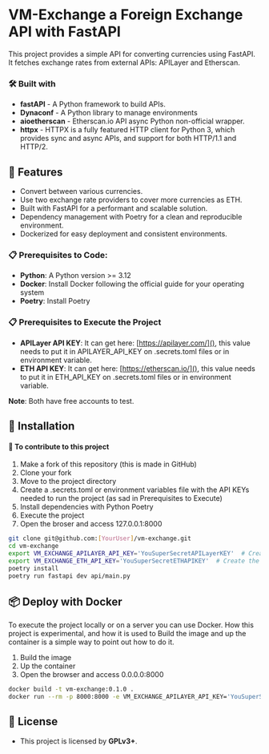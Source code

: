 # VM-Exchange a Foreign Exchange API with FastAPI

This project provides a simple API for converting currencies using FastAPI.
It fetches exchange rates from external APIs: APILayer and Etherscan.

### 🛠️ Built with
- **fastAPI** - A Python framework to build APIs.
- **Dynaconf** - A Python library to manage environments
- **aioetherscan** - Etherscan.io API async Python non-official wrapper. 
- **httpx** - HTTPX is a fully featured HTTP client for Python 3, which provides sync and async APIs, and support for both HTTP/1.1 and HTTP/2.

## 🚀 Features
- Convert between various currencies.
- Use two exchange rate providers to cover more currencies as ETH.
- Built with FastAPI for a performant and scalable solution.
- Dependency management with Poetry for a clean and reproducible environment.
- Dockerized for easy deployment and consistent environments.

### 📋 Prerequisites to Code:
- **Python**: A Python version >= 3.12
- **Docker**: Install Docker following the official guide for your operating system
- **Poetry**: Install Poetry

### 📋 Prerequisites to Execute the Project
- **APILayer API KEY**: It can get here: [https://apilayer.com/](), this value needs to put it in APILAYER_API_KEY on .secrets.toml files or in environment variable.
- **ETH API KEY**: It can get here: [https://etherscan.io/](), this value needs to put it in ETH_API_KEY on .secrets.toml files or in environment variable.

**Note**: Both have free accounts to test.

## 🔧 Installation
#### 🔩 To contribute to this project
1. Make a fork of this repository (this is made in GitHub)
1. Clone your fork 
1. Move to the project directory
1. Create a .secrets.toml or environment variables file with the API KEYs needed to run the project (as sad in Prerequisites to Execute)
1. Install dependencies with Python Poetry
1. Execute the project 
1. Open the broser and access 127.0.0.1:8000 

```bash
git clone git@github.com:[YourUser]/vm-exchange.git
cd vm-exchange
export VM_EXCHANGE_APILAYER_API_KEY='YouSuperSecretAPILayerKEY'  # Create the envvar of APILayer API Key
export VM_EXCHANGE_ETH_API_KEY='YouSuperSecretETHAPIKEY'  # Create the envvar of ETH API Key
poetry install
poetry run fastapi dev api/main.py
```

## 📦 Deploy with Docker 
To execute the project locally or on a server you can use Docker. 
How this project is experimental, and how it is used to Build the image and up the container is a simple way to point 
out how to do it.
1. Build the image
2. Up the container
3. Open the browser and access 0.0.0.0:8000

```bash
docker build -t vm-exchange:0.1.0 .
docker run --rm -p 8000:8000 -e VM_EXCHANGE_APILAYER_API_KEY='YouSuperSecretAPILayerKEY' -e VM_EXCHANGE_ETH_API_KEY='YouSuperSecretETHAPIKEY' vm-exchange:0.1.0
```

## 📄 License
- This project is licensed by **GPLv3+**.
